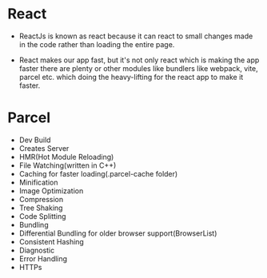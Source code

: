 # React

- ReactJs is known as react because it can react to small changes made in the code rather than loading the entire page.

- React makes our app fast, but it's not only react which is making the app     faster there are plenty or other modules like bundlers like webpack, vite, parcel etc. which doing the heavy-lifting for the react app to make it faster.


# Parcel

- Dev Build
- Creates Server
- HMR(Hot Module Reloading)
- File Watching(written in C++)
- Caching for faster loading(.parcel-cache folder)
- Minification
- Image Optimization
- Compression
- Tree Shaking
- Code Splitting
- Bundling
- Differential Bundling for older browser support(BrowserList)
- Consistent Hashing
- Diagnostic
- Error Handling
- HTTPs

